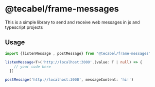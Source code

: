 # @tecabel/frame-messages

This is a simple library to send and receive web messages in js and typescript projects

## Usage

```typescript
import {listenMessage , postMessage} from '@tecabel/frame-messages'

listenMessage<T>('http://localhost:3000',(value: T | null) => {
    // your code here
  })

postMessage('http://localhost:3000', messageContent: 'hi!')

```
